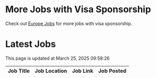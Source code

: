 # More Jobs with Visa Sponsorship

Check out [Europe Jobs](https://github.com/sureshparimi/europejobs#latest-jobs) for more jobs with visa sponsorship.

# Latest Jobs

This page is updated at March 25, 2025 09:58:26

| Job Title | Job Location | Job Link | Job Posted |
| --- | --- | --- | --- |
